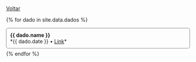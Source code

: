 [Voltar](./index.md)

{% for dado in site.data.dados %}

  <div style="margin-bottom:6px;border: 0.5px solid grey;border-radius: 5px;">
    <div style="padding:10px;">
      <strong>{{ dado.name }}</strong><br>
      *{{ dado.date }} • <a href="{{ dado.link }}" target="_blank">Link</a>*
    </div>
  </div>
{% endfor %}
